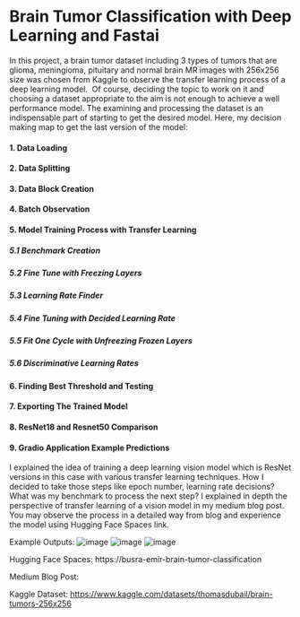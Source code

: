 # Brain Tumor Classification with Deep Learning and Fastai

In this project, a brain tumor dataset including 3 types of tumors that are glioma, meningioma, pituitary and normal brain MR images with 256x256 size was chosen from Kaggle to observe the transfer learning process of a deep learning model. 
Of course, deciding the topic to work on it and choosing a dataset appropriate to the aim is not enough to achieve a well performance model. The examining and processing the dataset is an indispensable part of starting to get the desired model.
Here, my decision making map to get the last version of the model:

#### 1. Data Loading
#### 2. Data Splitting
#### 3. Data Block Creation
#### 4. Batch Observation
#### 5. Model Training Process with Transfer Learning
##### 5.1 Benchmark Creation
##### 5.2 Fine Tune with Freezing Layers
##### 5.3 Learning Rate Finder
##### 5.4 Fine Tuning with Decided Learning Rate
##### 5.5 Fit One Cycle with Unfreezing Frozen Layers
##### 5.6 Discriminative Learning Rates
#### 6. Finding Best Threshold and Testing
#### 7. Exporting The Trained Model
#### 8. ResNet18 and Resnet50 Comparison
#### 9. Gradio Application Example Predictions

I explained the idea of training a deep learning vision model which is ResNet versions in this case with various transfer learning techniques. How I decided to take those steps like epoch number, learning rate decisions? What was my benchmark to process the next step? I explained in depth the perspective of transfer learning of a vision model in my medium blog post. You may observe the process in a detailed way from blog and experience the model using Hugging Face Spaces link.

Example Outputs:
![image](https://github.com/user-attachments/assets/b32b76fe-8c63-42f2-937d-ac8f7645ed00)
![image](https://github.com/user-attachments/assets/c5b56324-4609-43c2-91e6-cc05ca7913ed)
![image](https://github.com/user-attachments/assets/131a166c-8189-4b22-87d2-a6bfb43b95ed)



Hugging Face Spaces: https://busra-emir-brain-tumor-classification

Medium Blog Post: 

Kaggle Dataset: https://www.kaggle.com/datasets/thomasdubail/brain-tumors-256x256
